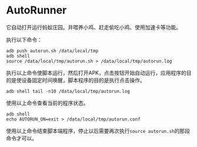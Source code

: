 # AutoRunner

它自动打开运行蚂蚁庄园。并喂养小鸡、赶走偷吃小鸡、使用加速卡等功能。

执行以下命令：
```
adb push autorun.sh /data/local/tmp
adb shell
source /data/local/tmp/autorun.sh > /data/local/tmp/autorun.log
```
执行以上命令使脚本运行，然后打开APK，点击按钮开始自动运行，应用程序的目的是使设备固定时间唤醒，脚本程序的目的是执行点击操作。


```
adb shell tail -n10 /data/local/tmp/autorun.log
```
使用以上命令查看当前的程序状态。

```
adb shell
echo AUTORUN_ON=exit > /data/local/tmp/autorun.conf
```
使用以上命令结束脚本端程序，停止以后需要再次执行`source autorun.sh`的那段命令才可以。